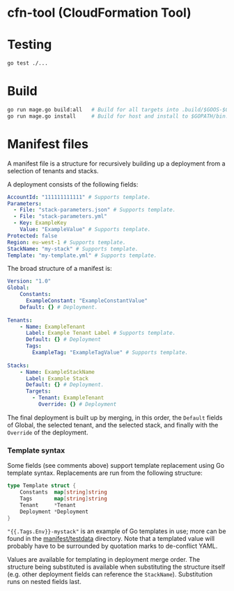 cfn-tool (CloudFormation Tool)
===

# Testing

```sh
go test ./...
```

# Build

```sh
go run mage.go build:all   # Build for all targets into .build/$GOOS-$GOARCH.
go run mage.go install     # Build for host and install to $GOPATH/bin.
```

# Manifest files

A manifest file is a structure for recursively building up a deployment from a selection of tenants and stacks.

A deployment consists of the following fields:

```yaml
AccountId: "111111111111" # Supports template.
Parameters:
  - File: "stack-parameters.json" # Supports template.
  - File: "stack-parameters.yml"
  - Key: ExampleKey
    Value: "ExampleValue" # Supports template.
Protected: false
Region: eu-west-1 # Supports template.
StackName: "my-stack" # Supports template.
Template: "my-template.yml" # Supports template.
```

The broad structure of a manifest is:

```yaml
Version: "1.0"
Global:
    Constants:
      ExampleConstant: "ExampleConstantValue"
    Default: {} # Deployment.
      
Tenants:
    - Name: ExampleTenant
      Label: Example Tenant Label # Supports template.
      Default: {} # Deployment
      Tags:
        ExampleTag: "ExampleTagValue" # Supports template.
        
Stacks:
    - Name: ExampleStackName
      Label: Example Stack
      Default: {} # Deployment.
      Targets:
        - Tenant: ExampleTenant
          Override: {} # Deployment
```

The final deployment is built up by merging, in this order, the `Default` fields of Global, the selected tenant, and the selected stack, and finally with the `Override` of the deployment.

### Template syntax

Some fields (see comments above) support template replacement using Go template syntax. Replacements are run from the following structure:

```go
type Template struct {
	Constants  map[string]string
	Tags       map[string]string
	Tenant     *Tenant
	Deployment *Deployment
}
```

`"{{.Tags.Env}}-mystack"` is an example of Go templates in use; more can be found in the [manifest/testdata](manifest/testdata) directory. Note that a templated value will probably have to be surrounded by quotation marks to de-conflict YAML.

Values are available for templating in deployment merge order. The structure being substituted is available when substituting the structure itself (e.g. other deployment fields can reference the `StackName`). Substitution runs on nested fields last.

